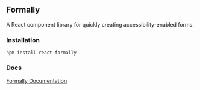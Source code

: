 ## Formally

A React component library for quickly creating accessibility-enabled forms.

### Installation

`npm install react-formally`

### Docs

[Formally Documentation](http://joeybuczek.github.io/react-formally/)